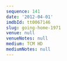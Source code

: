 ```yaml
---
sequence: 141
date: '2012-04-01'
imdbId: tt0067146
slug: going-home-1971
venue: null
venueNotes: null
medium: TCM HD
mediumNotes: null
---
```


